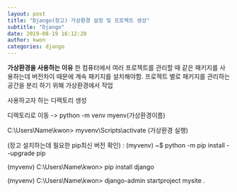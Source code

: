 ```yaml
---
layout: post
title: "Django(장고) 가상환경 설정 및 프로젝트 생성"
subtitle: "Django"
date: 2019-08-19 16:12:28
author: kwon
categories: django
---
```


**가상환경을 사용하는 이유**
한 컴퓨터에서 여러 프로젝트를 관리할 때 같은 패키지를 사용하는데 버전차이 때문에 계속 패키지를 설치해야함.
프로젝트 별로 패키지를 관리하는 공간을 분리 하기 위해 가상환경에서 작업


사용하고자 하는 디렉토리 생성

디렉토리로 이동 -> python -m venv myenv(가상환경이름)

C:\Users\Name\kwon> myvenv\Scripts\activate (가상환경 실행)



(장고 설치하는데 필요한 pip최신 버전 확인) : (myvenv) ~$ python -m pip install --upgrade pip

(myvenv) C:\Users\Name\kwon> pip install django  

(myvenv) C:\Users\Name\kwon> django-admin startproject mysite .
